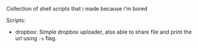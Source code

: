Collection of shell scripts that i made because i'm bored

Scripts:

- dropbox: Simple dropbox uploader, also able to share file and print the url using `-s` flag.
